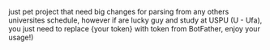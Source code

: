 just pet project that need big changes for parsing from any others universites schedule, however if are lucky guy and study at USPU (U - Ufa), you just need to replace {your token} with token from BotFather, enjoy your usage!)
